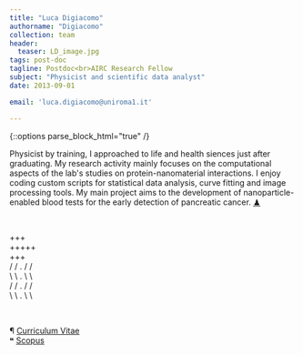 ```yaml
---
title: "Luca Digiacomo"
authorname: "Digiacomo"
collection: team
header: 
  teaser: LD_image.jpg
tags: post-doc
tagline: Postdoc<br>AIRC Research Fellow
subject: "Physicist and scientific data analyst"
date: 2013-09-01

email: 'luca.digiacomo@uniroma1.it'

---
```


{::options parse_block_html="true" /}

<p align= "justify">

Physicist by training, I approached to life and health siences just after graduating. My research activity mainly focuses on the computational aspects of the lab's studies on protein-nanomaterial interactions. I enjoy coding custom scripts for statistical data analysis, curve fitting and image processing tools. 
My main project aims to the development of nanoparticle-enabled blood tests for the early detection of pancreatic cancer. [&#x265F;](https://lichess.org/@/Ivanchliuk)<br>

<br>
 
 +++ <br>
+++++ <br>
 +++ <br>
 / / . / / <br>
 \ \ . \ \ <br>
 / / . / / <br>
 \ \ . \ \ <br>

<br>

&#182; [Curriculum Vitae](https://nanodeliverylab.github.io/files/CV_LD.pdf)<br>
&#10077; [Scopus](https://www.scopus.com/authid/detail.uri?authorId=56884553000)<br>

